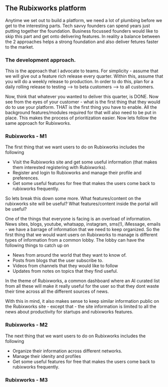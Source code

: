 ## The Rubixworks platform

Anytime we set out to build a platform, we need a lot of plumbing before we get to the interesting parts. Tech savvy founders can spend years just putting together the foundation. Business focussed founders would like to skip this part and get onto delivering features. In reality a balance between the 2 approaches helps a strong foundation and also deliver fetures faster to the market.

### The development approach.
This is the approach that I advocate to teams. For simplicity - assume that we will give out a feature rich release every quarter. Within this, assume that you will do a weekly release to production. In order to do this, plan for a daily rolling release to testing --> to beta customers --> to all customers.

Now, think that whatever you wanted to deliver this quarter, is DONE. Now see from the eyes of your customer - what is the first thing that they would do to use your platform. THAT is the first thing you have to enable. All the background features/modules required for that will also need to be put in place. This makes the process of prioritization easier. Now lets follow the same approach for Rubixworks.

### Rubixworks - M1
The first thing that we want users to do on Rubixworks includes the following
 - Visit the Rubixworks site and get some useful information (that makes them interested registering with Rubixworks).
 - Register and login to Rubixworks and manage their profile and preferences.
 - Get some useful features for free that makes the users come back to rubixworks frequently.

So lets break this down some more. What features/content on the rubixworks site will be useful? What features/content inside the portal will be useful? 

One of the things that everyone is facing is an overload of information. News sites, blogs, youtube, whatsapp, instagram, sms(!), iMessage, emails - we have a barrage of information that we need to keep organized. So the first thing that we would want users on Rubixworks to manage is different types of information from a common lobby. The lobby can have the following things to catch up on
 - News from around the world that they want to know of.
 - Posts from blogs that the user subscribe to.
 - Videos from channels that they would like to follow
 - Updates from notes on topics that they find useful.
 
In the theme of Rubixworks, a common dashboard where an AI curated list from all these will make it really useful for the user so that they dont waste their time across all the different sources of news.

With this in mind, it also makes sense to keep similar information public on the Rubixworks site - except that - the site information is limited to all the news about productivity for startups and rubixworks features.

### Rubixworks - M2
The next thing that we want users to do on Rubixworks includes the following
 - Organize their information across different networks.
 - Manage their idenity and profiles
 - Get some useful features for free that makes the users come back to rubixworks frequently.
 
### Rubixworks - M3
<!--stackedit_data:
eyJoaXN0b3J5IjpbLTIxMjg0NjcyOTYsMTgwNDUxMDA4OCwxMz
U0ODczNjM5LC05MzU5NzY0MzAsLTE3MzYyODI5NzBdfQ==
-->
